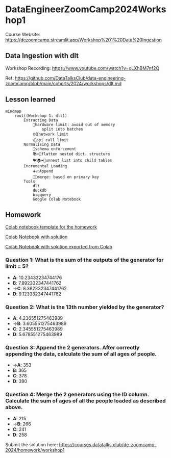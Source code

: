 # DataEngineerZoomCamp2024Workshop1

Course Website: https://dezoomcamp.streamlit.app/Workshop%201%20Data%20Ingestion

## Data Ingestion with dlt

Workshop Recording: https://www.youtube.com/watch?v=oLXhBM7nf2Q

Ref: https://github.com/DataTalksClub/data-engineering-zoomcamp/blob/main/cohorts/2024/workshops/dlt.md

## Lesson learned


```mermaid
mindmap
    root((Workshop 1: dlt))
        Extracting Data
            🧠hardware limit: avoid out of memory
                split into batches
            🌐⏳network limit
            📞🚫api call limit
        Normalising Data
            🚦schema enforcement
            📚➡️📄flatten nested dict. structure
            🐦🏠➡️🐣unnest list into child tables
        Incremental Loading
            ➕📈Append
            🔑🔗merge: based on primary key
        Tools
            dlt
            duckdb
            bigquery
            Google Colab Notebook
```

## Homework

[Colab notebook template for the homework](https://colab.research.google.com/drive/1Te-AT0lfh0GpChg1Rbd0ByEKOHYtWXfm#scrollTo=wLF4iXf-NR7t&forceEdit=true&sandboxMode=true)

[Colab Notebook with solution](https://colab.research.google.com/drive/1KtSf3BdyBayXyCuMi5YKZgi7ZBUVj6tZ?usp=sharing)

[Colab Notebook with solution exported from Colab](/DEZoomcamp2024_Workshop1_Homework_data_talks_club_data_extraction_and_ingestion.ipynb)

### Question 1: What is the sum of the outputs of the generator for limit = 5?
- **A**: 10.23433234744176
- **B**: 7.892332347441762
- ->**C**: 8.382332347441762
- **D**: 9.123332347441762

### Question 2: What is the 13th number yielded by the generator?
- **A**: 4.236551275463989
- ->**B**: 3.605551275463989
- **C**: 2.345551275463989
- **D**: 5.678551275463989

### Question 3: Append the 2 generators. After correctly appending the data, calculate the sum of all ages of people.
- ->**A**: 353
- **B**: 365
- **C**: 378
- **D**: 390

### Question 4: Merge the 2 generators using the ID column. Calculate the sum of ages of all the people loaded as described above.
- **A**: 215
- ->**B**: 266
- **C**: 241
- **D**: 258

Submit the solution here: https://courses.datatalks.club/de-zoomcamp-2024/homework/workshop1
